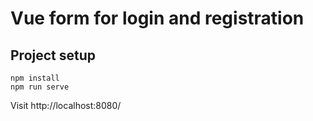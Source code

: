 # Vue form for login and registration

## Project setup
```
npm install
npm run serve
```

Visit http://localhost:8080/
